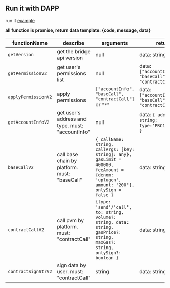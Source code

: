 
## Run it with DAPP

run it [example](../example/index.html)

**all function is promise, return data template: {code, message, data}**


| functionName            | describe                                         | arguments                                                                                                                                     | returns                                                 |
| ----------------------- | ------------------------------------------------ | --------------------------------------------------------------------------------------------------------------------------------------------- | ------------------------------------------------------- |
| ```getVersion```        | get the bridge api version                       | null                                                                                                                                          | data: string                                            |
| ```getPermissionV2```   | get user's permissions list                      | null                                                                                                                                          | data: ```["accountInfo", "baseCall", "contractCall"]``` |
| ```applyPermissionV2``` | apply permissions                                | ```["accountInfo", "baseCall", "contractCall"]``` or ```"*"```                                                                                | data: ```["accountInfo", "baseCall", "contractCall"]``` |
| ```getAccountInfoV2```  | get user's address and type. must: "accountInfo" | null                                                                                                                                          | data: ```{ address: string; type:'PRC10'/'PRC20' }```   |
| ```baseCallV2```        | call base chain by platform. must: "baseCall"    | ```{ callName: string, callArgs: [key: string]: any}, gasLimit = 400000, feeAmount = {denom: 'uplugcn', amount: '200'}, onlySign = false }``` | data: string                                            |
| ```contractCallV2```    | call pvm by platform. must: "contractCall"       | ```{type: 'send'/'call', to: string, volume?: string, data: string, gasPrice?: string, maxGas?: string, onlySign?: boolean }```               | data: string                                            |
| ```contractSignStrV2``` | sign data by user. must: "contractCall"          | string                                                                                                                                        | data: string                                            |